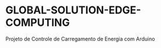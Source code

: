 # GLOBAL-SOLUTION-EDGE-COMPUTING

<p> Projeto de Controle de Carregamento de Energia com Arduino </p>

